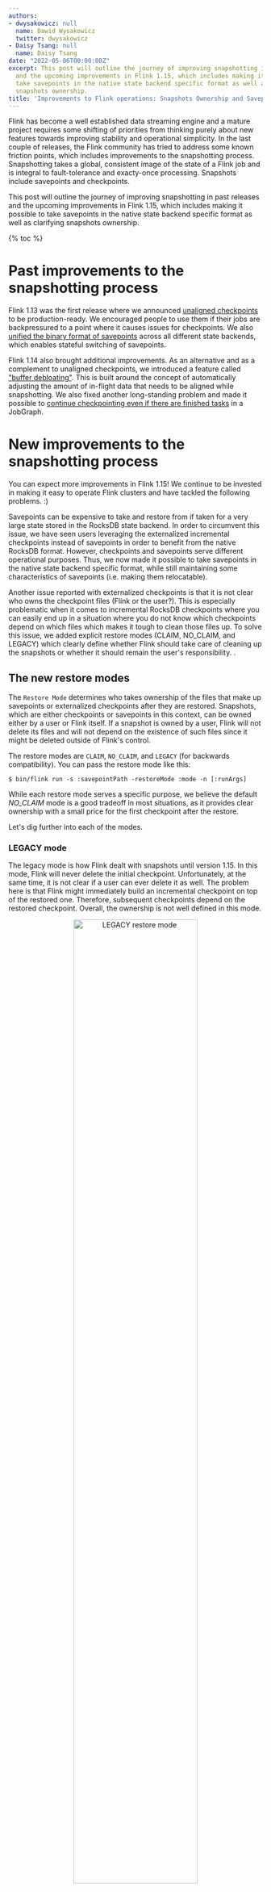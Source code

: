 ```yaml
---
authors:
- dwysakowicz: null
  name: Dawid Wysakowicz
  twitter: dwysakowicz
- Daisy Tsang: null
  name: Daisy Tsang
date: "2022-05-06T00:00:00Z"
excerpt: This post will outline the journey of improving snapshotting in past releases
  and the upcoming improvements in Flink 1.15, which includes making it possible to
  take savepoints in the native state backend specific format as well as clarifying
  snapshots ownership.
title: 'Improvements to Flink operations: Snapshots Ownership and Savepoint Formats'
---
```


Flink has become a well established data streaming engine and a
mature project requires some shifting of priorities from thinking purely about new features 
towards improving stability and operational simplicity. In the last couple of releases, the Flink community has tried to address
some known friction points, which includes improvements to the
snapshotting process. Snapshotting takes a global, consistent image of the state of a Flink job and is integral to fault-tolerance and exacty-once processing. Snapshots include savepoints and checkpoints. 

This post will outline the journey of improving snapshotting in past releases and the upcoming improvements in Flink 1.15, which includes making it possible to take savepoints in the native state backend specific format as well as clarifying snapshots ownership. 

{% toc %}

# Past improvements to the snapshotting process 

Flink 1.13 was the first release where we announced [unaligned checkpoints]({{site.DOCS_BASE_URL}}flink-docs-release-1.15/docs/concepts/stateful-stream-processing/#unaligned-checkpointing) to be production-ready. We
encouraged people to use them if their jobs are backpressured to a point where it causes issues for
checkpoints.  We also [unified the binary format of savepoints](/news/2021/05/03/release-1.13.0.html#switching-state-backend-with-savepoints) across all
different state backends, which enables stateful switching of savepoints.

Flink 1.14 also brought additional improvements. As an alternative and as a complement
to unaligned checkpoints, we introduced a feature called ["buffer debloating"](/news/2021/09/29/release-1.14.0.html#buffer-debloating). This is built
around the concept of automatically adjusting the amount of in-flight data that needs to be aligned
while snapshotting. We also fixed another long-standing problem and made it
possible to [continue checkpointing even if there are finished tasks](/news/2021/09/29/release-1.14.0.html#checkpointing-and-bounded-streams) in a JobGraph.




# New improvements to the snapshotting process 

You can expect more improvements in Flink 1.15! We continue to be invested in making it easy 
to operate Flink clusters and have tackled the following problems. :)

Savepoints can be expensive
to take and restore from if taken for a very large state stored in the RocksDB state backend. In
order to circumvent this issue, we have seen users leveraging the externalized incremental checkpoints
instead of savepoints in order to benefit from the native RocksDB format. However, checkpoints and savepoints
serve different operational purposes. Thus, we now made it possible to take savepoints in the
native state backend specific format, while still maintaining some characteristics of savepoints (i.e. making them relocatable). 

Another issue reported with externalized checkpoints is that it is not clear who owns the
checkpoint files (Flink or the user?). This is especially problematic when it comes to incremental RocksDB checkpoints
where you can easily end up in a situation where you do not know which checkpoints depend on which files
which makes it tough to clean those files up. To solve this issue, we added explicit restore
modes (CLAIM, NO_CLAIM, and LEGACY) which clearly define whether Flink should take
care of cleaning up the snapshots or whether it should remain the user's responsibility.
 .

## The new restore modes

The `Restore Mode` determines who takes ownership of the files that make up savepoints or
externalized checkpoints after they are restored. Snapshots, which are either checkpoints or savepoints
in this context, can be owned either by a user or Flink itself. If a snapshot is owned by a user,
Flink will not delete its files and will not depend on the existence
of such files since it might be deleted outside of Flink's control.

The restore modes are `CLAIM`, `NO_CLAIM`, and `LEGACY` (for backwards compatibility). You can pass the restore mode like this:

```
$ bin/flink run -s :savepointPath -restoreMode :mode -n [:runArgs]
```

While each restore mode serves a specific purpose, we believe the default *NO_CLAIM* mode is a good
tradeoff in most situations, as it provides clear ownership with a small price for the first
checkpoint after the restore.

Let's dig further into each of the modes.

### LEGACY mode

The legacy mode is how Flink dealt with snapshots until version 1.15. In this mode, Flink will never delete the initial
checkpoint. Unfortunately, at the same time, it is not clear if a user can ever delete it as well. 
The problem here is that Flink might immediately build an incremental checkpoint on top of the
restored one. Therefore, subsequent checkpoints depend on the restored checkpoint. Overall, the
ownership is not well defined in this mode.

<div style="text-align: center">
  <img src="{{ site.baseurl }}/img/blog/2022-05-06-restore-modes/restore-mode-legacy.svg" alt="LEGACY restore mode" width="70%">
</div>


### NO_CLAIM (default) mode

To fix the issue of files that no one can reliably claim ownership of, we introduced the `NO_CLAIM`
mode as the new default. In this mode, Flink will not assume ownership of the snapshot and will leave the files in
the user's control and never delete any of the files.  You can start multiple jobs from the
same snapshot in this mode.

In order to make sure Flink does not depend on any of the files from that snapshot, it will force
the first (successful) checkpoint to be a full checkpoint as opposed to an incremental one. This
only makes a difference for `state.backend: rocksdb`, because all other state backends always take
full checkpoints.

Once the first full checkpoint completes, all subsequent checkpoints will be taken as
usual/configured. Consequently, once a checkpoint succeeds, you can manually delete the original
snapshot. You can not do this earlier, because without any completed checkpoints, Flink will - upon
failure - try to recover from the initial snapshot.

<div style="text-align: center">
  <img src="{{ site.baseurl }}/img/blog/2022-05-06-restore-modes/restore-mode-no_claim.svg" alt="NO_CLAIM restore mode" width="70%" >
</div>

### CLAIM mode

If you do not want to sacrifice any performance while taking the first checkpoint, we suggest
looking into the `CLAIM` mode. In this mode, Flink claims ownership of the snapshot
and essentially treats it like a checkpoint: it controls the lifecycle and might delete it if it is
not needed for recovery anymore. Hence, it is not safe to manually delete the snapshot or to start
two jobs from the same snapshot. Flink keeps around a configured number of checkpoints.

<div style="text-align: center">
  <img src="{{ site.baseurl }}/img/blog/2022-05-06-restore-modes/restore-mode-claim.svg" alt="CLAIM restore mode" width="70%">
</div>

## Savepoint format

You can now trigger savepoints in the native format of state backends.
This has been introduced to match two characteristics, one of both savepoints and
checkpoints:

- self-contained, relocatable, and owned by users
- lightweight (and thus fast to take and recover from)

In order to provide the two features in a single concept, we provided a way for Flink to create a
savepoint in a (native) binary format of the used state backend. This brings a significant difference
especially in combination with the `state.backend: rocksdb` setting and incremental snapshots.

That state backend can leverage RocksDB native on-disk data structures which are usually referred to
as SST files. Incremental checkpoints leveraged those files and are
collections of those SST files with some additional metadata, which can be quickly reloaded
into the working directory of RocksDB upon restore.

Native savepoints can use the same mechanism of uploading the SST files instead of dumping the
entire state into a canonical Flink format. There is one additional benefit over simply using the
externalized incremental checkpoints: native savepoints are still relocatable and self-contained
in a single directory. In case of checkpoints that do not hold, because a single SST file can be
used by multiple checkpoints, and thus is put into a common shared directory. That is why they are
called incremental.

You can choose the savepoint format when triggering the savepoint like this:

```
# take an intermediate savepoint
$ bin/flink savepoint --type [native/canonical] :jobId [:targetDirectory]

# stop the job with a savepoint
$ bin/flink stop --type [native/canonical] --savepointPath [:targetDirectory] :jobId
```

### Capabilities and limitations

Unfortunately it is not possible to provide the same guarantees for all types of snapshots 
(canonical or native savepoints and aligned or unaligned checkpoints). The main difference between
checkpoints and savepoints is that savepoints are still triggered and owned by users. Flink does not
create them automatically nor ever depends on their existence. Their main purpose is still for planned,
manual backups, whereas checkpoints are used for recovery. In database terms, savepoints are similar
to backups, whereas checkpoints are like recovery logs.

Having additional dimensions of properties in each of the two main snapshots category does not make
it easier, therefore we try to list what you can achieve with every type of snapshot.

The following table gives an overview of capabilities and limitations for the various types of
savepoints and checkpoints.

- ✓ - Flink fully supports this type of snapshot
- x - Flink doesn't support this type of snapshot

| Operation                       | Canonical Savepoint | Native Savepoint | Aligned Checkpoint | Unaligned Checkpoint |
|:--------------------------------|:--------------------|:-----------------|:-------------------|:---------------------|
| State backend change            | ✓                   | x                | x                  | x                    |
| State Processor API(writing)    | ✓                   | x                | x                  | x                    |
| State Processor API(reading)    | ✓                   | ✓                | ✓                  | x                    |
| Self-contained and relocatable  | ✓                   | ✓                | x                  | x                    |
| Schema evolution                | ✓                   | ✓                | ✓                  | ✓                    |
| Arbitrary job upgrade           | ✓                   | ✓                | ✓                  | x                    |
| Non-arbitrary job upgrade       | ✓                   | ✓                | ✓                  | x                    |
| Flink minor version upgrade     | ✓                   | ✓                | ✓                  | x                    |
| Flink bug/patch version upgrade | ✓                   | ✓                | ✓                  | ✓                    |
| Rescaling                       | ✓                   | ✓                | ✓                  | ✓                    |

- State backend change - you can restore from the snapshot with a different state.backend than the
  one for which the snapshot was taken
- State Processor API (writing) - The ability to create new snapshot via State Processor API.
- State Processor API (reading) - The ability to read state from the existing snapshot via State
  Processor API.
- Self-contained and relocatable - One snapshot directory contains everything it needs for recovery.
  You can move the directory around.
- Schema evolution - Changing the data type of the *state* in your UDFs.
- Arbitrary job upgrade - Restoring the snapshot with the different partitioning type(rescale,
  rebalance, map, etc.)
  or with a different record type for the existing operator. In other words you can add arbitrary
  operators anywhere in your job graph.
- Non-arbitrary job upgrade - In contrary to the above, you still should be able to add new
  operators, but certain limitations apply. You can not change partitioning for existing operators
  or the data type of records being exchanged.
- Flink minor version upgrade - Restoring a snapshot which was taken for an older minor version of
  Flink (1.x → 1.y).
- Flink bug/patch version upgrade - Restoring a snapshot which was taken for an older patch version
  of Flink (1.14.x → 1.14.y).
- Rescaling - Restoring the snapshot with a different parallelism than was used during the snapshot
  creation.

# Summary

We hope the changes we introduced over the last releases make it easier to operate Flink in respect
to snapshotting. We are eager to hear from you if any of the new features have helped you solve problems you've faced in the past.
At the same time, if you still struggle with an issue or you had to work around some obstacles, please let
us know! Maybe we will be able to incorporate your approach or find a different solution together.
